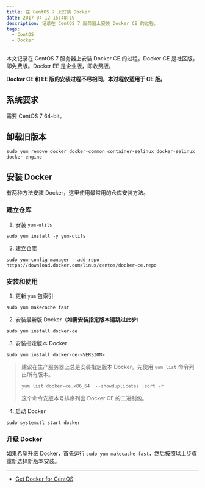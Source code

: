 ```yaml
---
title: 在 CentOS 7 上安装 Docker
date: 2017-04-12 15:48:19
description: 记录在 CentOS 7 服务器上安装 Docker CE 的过程。
tags:
  - ContOS
  - Docker
---
```


本文记录在 CentOS 7 服务器上安装 Docker CE 的过程。Docker CE 是社区版，即免费版。Docker EE 是企业版，即收费版。

**Docker CE 和 EE 版的安装过程不尽相同，本过程仅适用于 CE 版。**

## 系统要求

需要 CentOS 7 64-bit。

## 卸载旧版本

```
sudo yum remove docker docker-common container-selinux docker-selinux docker-engine
```

## 安装 Docker

有两种方法安装 Docker，这里使用最常用的仓库安装方法。

### 建立仓库

1. 安装 `yum-utils`

```
sudo yum install -y yum-utils
```

2. 建立仓库

```
sudo yum-config-manager --add-repo https://download.docker.com/linux/centos/docker-ce.repo
```

### 安装和使用

1. 更新 `yum` 包索引

```
sudo yum makecache fast
```

2. 安装最新版 Docker（**如需安装指定版本请跳过此步**）

```
sudo yum install docker-ce
```

3. 安装指定版本 Docker

```
sudo yum install docker-ce-<VERSION>
```

> 建议在生产服务器上总是安装指定版本 Docker。先使用 `yum list` 命令列出所有版本。
>
> ```
> yum list docker-ce.x86_64  --showduplicates |sort -r
> ```
>
> 这个命令安版本号排序列出 Docker CE 的二进制包。

4. 启动 Docker

```
sudo systemctl start docker
```

### 升级 Docker

如果希望升级 Docker，首先运行 `sudo yum makecache fast`，然后按照以上步骤重新选择新版本安装。

***

- [Get Docker for CentOS](https://docs.docker.com/engine/installation/linux/centos/#install-docker)